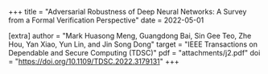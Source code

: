 +++
title = "Adversarial Robustness of Deep Neural Networks: A Survey from a Formal Verification Perspective"
date = 2022-05-01

[extra]
author = "Mark Huasong Meng, Guangdong Bai, Sin Gee Teo, Zhe Hou, Yan Xiao, Yun Lin, and Jin Song Dong"
target = "IEEE Transactions on Dependable and Secure Computing (TDSC)"
pdf = "attachments/j2.pdf"
doi = "https://doi.org/10.1109/TDSC.2022.3179131"
+++


